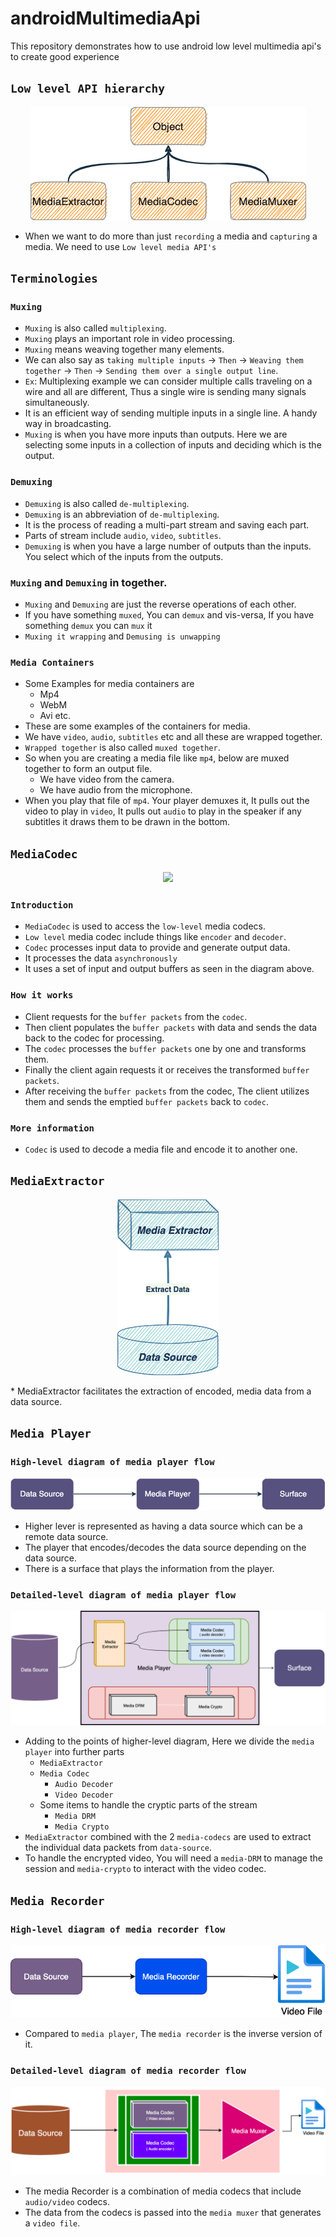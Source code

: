 # androidMultimediaApi
This repository demonstrates how to use android low level multimedia api's to create good experience


## `Low level API hierarchy`
<p align="center">
  <img src="https://github.com/devrath/androidMultimediaApi/blob/main/assets/hierarchy.png">
</p>

* When we want to do more than just `recording` a media and `capturing` a media. We need to use `Low level media API's`

## `Terminologies`

### `Muxing`
* `Muxing` is also called `multiplexing`.
* `Muxing` plays an important role in video processing.
* `Muxing` means weaving together many elements.
* We can also say as `taking multiple inputs` -> `Then` -> `Weaving them together` -> `Then` -> `Sending them over a single output line`.
* `Ex`: Multiplexing example we can consider multiple calls traveling on a wire and all are different, Thus a single wire is sending many signals simultaneously.
* It is an efficient way of sending multiple inputs in a single line. A handy way in broadcasting.
* `Muxing` is when you have more inputs than outputs. Here we are selecting some inputs in a collection of inputs and deciding which is the output.


### `Demuxing`
* `Demuxing` is also called `de-multiplexing`.
* `Demuxing` is an abbreviation of `de-multiplexing`.
* It is the process of reading a multi-part stream and saving each part.
* Parts of stream include `audio`, `video`, `subtitles`.
* `Demuxing` is when you have a large number of outputs than the inputs. You select which of the inputs from the outputs.

### `Muxing` and `Demuxing` in together.
* `Muxing` and `Demuxing` are just the reverse operations of each other.
* If you have something `muxed`, You can `demux` and vis-versa, If you have something `demux` you can `mux` it
* `Muxing it wrapping` and `Demusing is unwapping`

### `Media Containers`
* Some Examples for media containers are 
  * Mp4
  * WebM
  * Avi etc.
* These are some examples of the containers for media.
* We have `video`, `audio`, `subtitles` etc and all these are wrapped together. 
* `Wrapped together` is also called `muxed together`. 
* So when you are creating a media file like `mp4`, below are muxed together to form an output file.
  * We have video from the camera.
  * We have audio from the microphone.
* When you play that file of `mp4`. Your player demuxes it, It pulls out the video to play in `video`, It pulls out `audio` to play in the speaker if any subtitles it draws them to be drawn in the bottom.

## `MediaCodec`

<p align="center">
  <img src="https://developer.android.com/images/media/mediacodec_buffers.png">
</p>

### `Introduction`
* `MediaCodec` is used to access the `low-level` media codecs.
* `Low level` media codec include things like `encoder` and `decoder`.
* `Codec` processes input data to provide and generate output data. 
* It processes the data `asynchronously`
* It uses a set of input and output buffers as seen in the diagram above.

### `How it works`
* Client requests for the `buffer packets` from the `codec`.
* Then client populates the `buffer packets` with data and sends the data back to the codec for processing.
* The `codec` processes the `buffer packets` one by one and transforms them.
* Finally the client again requests it or receives the transformed `buffer packets`. 
* After receiving the `buffer packets` from the codec, The client utilizes them and sends the emptied `buffer packets` back to `codec`.

### `More information`
* `Codec` is used to decode a media file and encode it to another one.

## `MediaExtractor`

<p align="center">
  <img src="https://github.com/devrath/androidMultimediaApi/blob/main/assets/media_extractor.png">
</p>
* MediaExtractor facilitates the extraction of encoded, media data from a data source.

## `Media Player`

### `High-level diagram of media player flow`
<p align="center">
  <img src="https://github.com/devrath/androidMultimediaApi/blob/main/assets/high_level_diagram.png">
</p>

* Higher lever is represented as having a data source which can be a remote data source.
* The player that encodes/decodes the data source depending on the data source.
* There is a surface that plays the information from the player.

### `Detailed-level diagram of media player flow`
<p align="center">
  <img src="https://github.com/devrath/androidMultimediaApi/blob/main/assets/detaileddiagram.png">
</p>

* Adding to the points of higher-level diagram, Here we divide the `media player` into further parts
  * `MediaExtractor`
  * `Media Codec`
    * `Audio Decoder`
    * `Video Decoder`
  * Some items to handle the cryptic parts of the stream
    * `Media DRM`
    * `Media Crypto`
* `MediaExtractor` combined with the 2 `media-codecs` are used to extract the individual data packets from `data-source`.
* To handle the encrypted video, You will need a `media-DRM` to manage the session and `media-crypto` to interact with the video codec.


## `Media Recorder`

### `High-level diagram of media recorder flow`
<p align="center">
  <img src="https://github.com/devrath/androidMultimediaApi/blob/main/assets/media_recorder_high_level.png">
</p>

* Compared to `media player`, The `media recorder` is the inverse version of it. 

### `Detailed-level diagram of media recorder flow`
<p align="center">
  <img src="https://github.com/devrath/androidMultimediaApi/blob/main/assets/media_recorder_detailed_level.png">
</p>

* The media Recorder is a combination of media codecs that include `audio/video` codecs.
* The data from the codecs is passed into the `media muxer` that generates a `video file`.


